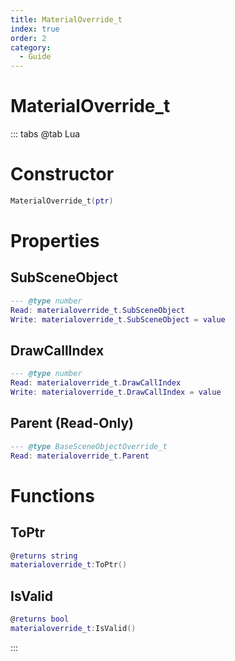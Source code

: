 ```yaml
---
title: MaterialOverride_t
index: true
order: 2
category:
  - Guide
---
```


# MaterialOverride_t

::: tabs
@tab Lua
# Constructor
```lua
MaterialOverride_t(ptr)
```
# Properties
## SubSceneObject 
```lua
--- @type number
Read: materialoverride_t.SubSceneObject
Write: materialoverride_t.SubSceneObject = value
```
## DrawCallIndex 
```lua
--- @type number
Read: materialoverride_t.DrawCallIndex
Write: materialoverride_t.DrawCallIndex = value
```
## Parent (Read-Only)
```lua
--- @type BaseSceneObjectOverride_t
Read: materialoverride_t.Parent
```
# Functions
## ToPtr
```lua
@returns string
materialoverride_t:ToPtr()
```
## IsValid
```lua
@returns bool
materialoverride_t:IsValid()
```

:::